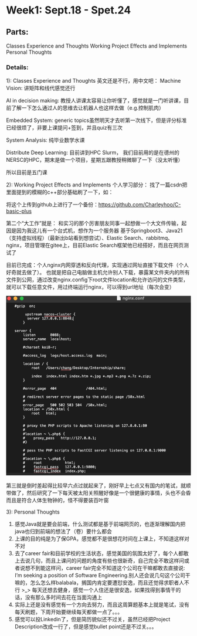 # Week1: Sept.18 - Spet.24

## Parts:
Classes Experience and Thoughts
Working Project Effects and Implements
Personal Thoughts
### Details: 
1): Classes Experience and Thoughts
英文还是不行，用中文吧：
Machine Vision: 
讲矩阵和线代感觉还行

AI in decision making: 
教授人讲课太容易让你听懂了，感觉就是一门听讲课，目前了解一下怎么通过人的思维去让机器人也这样去做（e.g.控制肌肉）

Embedded System: 
generic topics虽然明天才去听第一次线下，但是评分标准已经很烦了，非要上课提问+签到，并且quiz有三次

System Analysis: 
纯毕业数学水课

Distribute Deep Learning: 
目前讲到HPC Slurm， 我们目前用的是在德州的NERSC的HPC，期末是做一个项目，星期五跟教授稍微聊了一下（没太听懂）

所以目前是五门课



2): Working Project Effects and Implements
个人学习部分：
找了一篇csdn把里面提到的模糊的c++部分基础刷了一下，如：

将这个上传到github上进行了一个备份：https://github.com/Charleyhoo/C-basic-plus

第二个“大工作”就是：
和实习的那个厉害朋友同事一起想做一个大文件传输，起因是因为我这儿有一个台式机，想作为一个服务器
基于Springboot3、Java21（支持虚拟线程）（最新出b站看到想尝试）、Elastic Search、rabbitmq、nginx，项目管理在gitee上，目前Elastic Search框架他已经搭好，而且在网页测试了

目前已完成：个人nginx内网穿透和反向代理，实现通过网址直接下载文件（个人好奇就去做了）。
也就是把自己电脑做主机允许别人下载，暴露某文件夹内的所有文件到公网，通过改变nginx.config下root文件location和允许访问的文件类型，就可以下载任意文件，用过终端运行nginx，可以得到url地址（每次会变）

![nginx1](nginx1.png)

第三就是倒时差起得比较早六点过就起来了，刚好早上七点又有国内的笔试，就顺带做了，然后研究了一下每天被太阳关照醒好像是一个很健康的事情，头也不会昏而且是符合人体生物钟的，怪不得要装百叶窗


3): Personal Thoughts
1. 感觉Java就是要会前端，什么测试都是基于前端网页的，也逐渐理解国内把java也归到前端的想法了（卷）要什么都会
2. 上课的目的纯是为了保GPA，感觉都不是很想花时间在上课上，不知道这样对不对
3. 去了career fair和目前学校的生活状态，感觉美国的氛围太好了，每个人都敢上去说几句，而且上课问的问题的角度有些也很新奇，自己完全不敢这样问或者说想不到能这样问，career fair完全不知道这个公司在干嘛都敢去直接说: I’m seeking a position of Software Engineering.别人还会说几句这个公司干嘛的，怎么怎么样balabala，搁国内肯定要遭怼安逸，而且还觉得求职者人不行 >_>
每天还想去健身，感觉一个人住还是很安逸，如果找得到事情干的话，没有那么多时间去花在当面沟通上
4. 实际上还是没有感觉有一个方向去努力，而且这周算题基本上就是笔试，没有每天刷题，下周开始要继续每天都做一点了。。。
5. 感觉可以投Linkedin了，但是简历貌似还不过关，虽然已经把Project Description改成一行了，但是感觉bullet point还是不过关。。。


